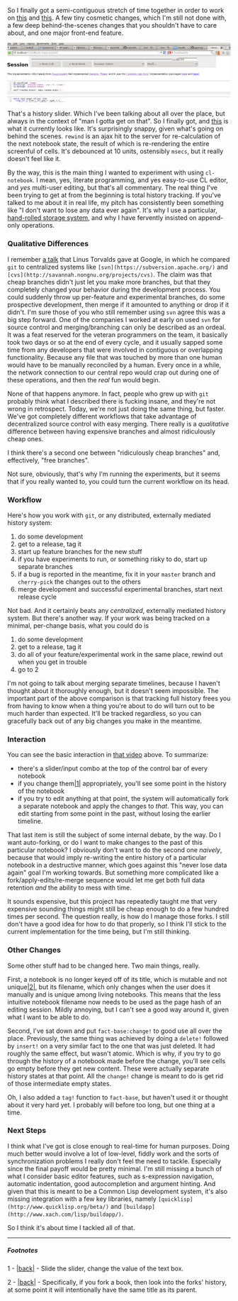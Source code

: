 So I finally got a semi-contiguous stretch of time together in order to work on [this](https://github.com/Inaimathi/cl-notebook) and [this](https://github.com/Inaimathi/fact-base). A few tiny cosmetic changes, which I'm still not done with, a few deep behind-the-scenes changes that you shouldn't have to care about, and one major front-end feature.

![](/static/img/history-slider.png)

That's a history slider. Which I've been talking about all over the place, but always in the context of "man I gotta get on that". So I finally got, and [this](https://vimeo.com/102799084) is what it currently looks like. It's surprisingly snappy, given what's going on behind the scenes. `rewind` is an ajax hit to the server for re-calculation of the next notebook state, the result of which is re-rendering the entire screenful of cells. It's debounced at 10 units, ostensibly `msecs`, but it really doesn't feel like it.

By the way, this is the main thing I wanted to experiment with using `cl-notebook`. I mean, yes, literate programming, and yes easy-to-use CL editor, and *yes* multi-user editing, but that's all commentary. The real thing I've been trying to get at from the beginning is total history tracking. If you've talked to me about it in real life, my pitch has consistently been something like "I don't want to lose any data ever again". It's why I use a particular, [hand-rolled storage system](https://github.com/Inaimathi/fact-base), and why I have fervently insisted on append-only operations.

### <a name="qualitative-differences"></a>Qualitative Differences

I remember [a talk](https://www.youtube.com/watch?v=4XpnKHJAok8) that Linus Torvalds gave at Google, in which he compared `git` to centralized systems like `[svn](https://subversion.apache.org/)` and `[cvs](http://savannah.nongnu.org/projects/cvs)`. The claim was that cheap branches didn't just let you make more branches, but that they completely changed your behavior during the development process. You could suddenly throw up per-feature and experimental branches, do some prospective development, then merge if it amounted to anything or drop if it didn't. I'm sure those of you who still remember using `svn` agree this was a big step forward. One of the companies I worked at early on used `svn` for source control and merging/branching can only be described as an ordeal. It was a feat reserved for the veteran programmers on the team, it basically took two days or so at the end of every cycle, and it usually sapped some time from any developers that were involved in contiguous or overlapping functionality. Because any file that was touched by more than one human would have to be manually reconciled by a human. Every once in a while, the network connection to our central repo would crap out during one of these operations, and then the *real* fun would begin.

None of that happens anymore. In fact, people who grew up with `git` probably think what I described there is fucking insane, and they're not wrong in retrospect. Today, we're not just doing the same thing, but faster. We've got completely different workflows that take advantage of decentralized source control with easy merging. There really is a *qualitative* difference between having expensive branches and almost ridiculously cheap ones.

I think there's a second one between "ridiculously cheap branches" and, effectively, "free branches".

Not sure, obviously, that's why I'm running the experiments, but it seems that if you really wanted to, you could turn the current workflow on its head.

### <a name="workflow"></a>Workflow

Here's how you work with `git`, or any distributed, externally mediated history system:


1.   do some development
1.   get to a release, tag it
1.   start up feature branches for the new stuff
1.   if you have experiments to run, or something risky to do, start up separate branches
1.   if a bug is reported in the meantime, fix it in your `master` branch and `cherry-pick` the changes out to the others
1.   merge development and successful experimental branches, start next release cycle


Not bad. And it certainly beats any *centralized*, externally mediated history system. But there's another way. If your work was being tracked on a minimal, per-change basis, what you could do is


1.   do some development
1.   get to a release, tag it
1.   do all of your feature/experimental work in the same place, rewind out when you get in trouble
1.   go to 2


I'm not going to talk about merging separate timelines, because I haven't thought about it thoroughly enough, but it doesn't seem impossible. The important part of the above comparison is that tracking full history frees you from having to know when a thing you're about to do will turn out to be much harder than expected. It'll be tracked regardless, so you can gracefully back out of any big changes you make in the meantime.

### <a name="interaction"></a>Interaction

You can see the basic interaction in [that video](https://vimeo.com/102799084) above. To summarize:


-   there's a slider/input combo at the top of the control bar of every notebook
-   if you change them<a name="note-Thu-Aug-07-115203EDT-2014"></a>[|1|](#foot-Thu-Aug-07-115203EDT-2014) appropriately, you'll see some point in the history of the notebook
-   if you try to edit anything at that point, the system will automatically fork a separate notebook and apply the changes to *that*. This way, you can edit starting from some point in the past, without losing the earlier timeline.


That last item is still the subject of some internal debate, by the way. Do I want auto-forking, or do I want to make changes to the past of this particular notebook? I obviously don't want to do the second one *naively*, because that would imply re-writing the entire history of a particular notebook in a destructive manner, which goes against this "never lose data again" goal I'm working towards. But something more complicated like a fork/apply-edits/re-merge sequence would let me get both full data retention *and* the ability to mess with time.

It sounds expensive, but this project has repeatedly taught me that very expensive sounding things might still be cheap enough to do a few hundred times per second. The question really, is how do I manage those forks. I still don't have a good idea for how to do that properly, so I think I'll stick to the current implementation for the time being, but I'm still thinking.

### <a name="other-changes"></a>Other Changes

Some other stuff had to be changed here. Two main things, really.

First, a notebook is no longer keyed off of its title, which is mutable and not unique<a name="note-Thu-Aug-07-115206EDT-2014"></a>[|2|](#foot-Thu-Aug-07-115206EDT-2014), but its filename, which only changes when the user does it manually and is unique among living notebooks. This means that the less intuitive notebook filename now needs to be used as the page hash of an editing session. Mildly annoying, but I can't see a good way around it, given what I want to be able to do.

Second, I've sat down and put `fact-base:change!` to good use all over the place. Previously, the same thing was achieved by doing a `delete!` followed by `insert!` on a very similar fact to the one that was just deleted. It had roughly the same effect, but wasn't atomic. Which is why, if you try to go through the history of a notebook made before the change, you'll see cells go empty before they get new content. These were actually separate history states at that point. All the `change!` change is meant to do is get rid of those intermediate empty states.

Oh, I also added a `tag!` function to `fact-base`, but haven't used it or thought about it very hard yet. I probably will before too long, but one thing at a time.

### <a name="next-steps"></a>Next Steps

I think what I've got is close enough to real-time for human purposes. Doing much better would involve a lot of low-level, fiddly work and the sorts of synchronization problems I really don't feel the need to tackle. Especially since the final payoff would be pretty minimal. I'm still missing a bunch of what I consider basic editor features, such as s-expression navigation, automatic indentation, good autocompletion and argument hinting. And given that this is meant to be a Common Lisp development system, it's also missing integration with a few key libraries, namely `[quicklisp](http://www.quicklisp.org/beta/)` and `[buildapp](http://www.xach.com/lisp/buildapp/)`.

So I think it's about time I tackled all of that.

* * *
##### Footnotes

1 - <a name="foot-Thu-Aug-07-115203EDT-2014"></a>[|back|](#note-Thu-Aug-07-115203EDT-2014) - Slide the slider, change the value of the text box.

2 - <a name="foot-Thu-Aug-07-115206EDT-2014"></a>[|back|](#note-Thu-Aug-07-115206EDT-2014) - Specifically, if you fork a book, then look into the forks' history, at some point it will intentionally have the same title as its parent.
